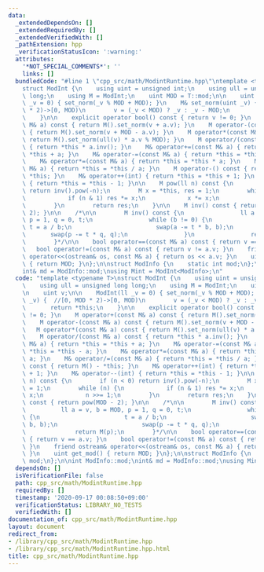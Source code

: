 ```yaml
---
data:
  _extendedDependsOn: []
  _extendedRequiredBy: []
  _extendedVerifiedWith: []
  _pathExtension: hpp
  _verificationStatusIcon: ':warning:'
  attributes:
    '*NOT_SPECIAL_COMMENTS*': ''
    links: []
  bundledCode: "#line 1 \"cpp_src/math/ModintRuntime.hpp\"\ntemplate <typename T>\n\
    struct ModInt {\n    using uint = unsigned int;\n    using ull = unsigned long\
    \ long;\n    using M = ModInt;\n    uint MOD = T::mod;\n\n    uint v;\n\n    ModInt(ll\
    \ _v = 0) { set_norm(_v % MOD + MOD); }\n    M& set_norm(uint _v) {  //[0, MOD\
    \ * 2)->[0, MOD)\n        v = (_v < MOD) ? _v : _v - MOD;\n        return *this;\n\
    \    }\n\n    explicit operator bool() const { return v != 0; }\n    M operator+(const\
    \ M& a) const { return M().set_norm(v + a.v); }\n    M operator-(const M& a) const\
    \ { return M().set_norm(v + MOD - a.v); }\n    M operator*(const M& a) const {\
    \ return M().set_norm(ull(v) * a.v % MOD); }\n    M operator/(const M& a) const\
    \ { return *this * a.inv(); }\n    M& operator+=(const M& a) { return *this =\
    \ *this + a; }\n    M& operator-=(const M& a) { return *this = *this - a; }\n\
    \    M& operator*=(const M& a) { return *this = *this * a; }\n    M& operator/=(const\
    \ M& a) { return *this = *this / a; }\n    M operator-() const { return M() -\
    \ *this; }\n    M& operator++(int) { return *this = *this + 1; }\n    M& operator--(int)\
    \ { return *this = *this - 1; }\n\n    M pow(ll n) const {\n        if (n < 0)\
    \ return inv().pow(-n);\n        M x = *this, res = 1;\n        while (n) {\n\
    \            if (n & 1) res *= x;\n            x *= x;\n            n >>= 1;\n\
    \        }\n        return res;\n    }\n\n    M inv() const { return pow(MOD -\
    \ 2); }\n\n    /*\n\n        M inv() const {\n                ll a = v, b = MOD,\
    \ p = 1, q = 0, t;\n                while (b != 0) {\n                       \
    \ t = a / b;\n                        swap(a -= t * b, b);\n                 \
    \       swap(p -= t * q, q);\n                }\n                return M(p);\n\
    \        }*/\n\n    bool operator==(const M& a) const { return v == a.v; }\n \
    \   bool operator!=(const M& a) const { return v != a.v; }\n    friend ostream&\
    \ operator<<(ostream& os, const M& a) { return os << a.v; }\n    uint get_mod()\
    \ { return MOD; }\n};\n\nstruct ModInfo {\n    static int mod;\n};\n\nint ModInfo::mod;\n\
    int& md = ModInfo::mod;\nusing Mint = ModInt<ModInfo>;\n"
  code: "template <typename T>\nstruct ModInt {\n    using uint = unsigned int;\n\
    \    using ull = unsigned long long;\n    using M = ModInt;\n    uint MOD = T::mod;\n\
    \n    uint v;\n\n    ModInt(ll _v = 0) { set_norm(_v % MOD + MOD); }\n    M& set_norm(uint\
    \ _v) {  //[0, MOD * 2)->[0, MOD)\n        v = (_v < MOD) ? _v : _v - MOD;\n \
    \       return *this;\n    }\n\n    explicit operator bool() const { return v\
    \ != 0; }\n    M operator+(const M& a) const { return M().set_norm(v + a.v); }\n\
    \    M operator-(const M& a) const { return M().set_norm(v + MOD - a.v); }\n \
    \   M operator*(const M& a) const { return M().set_norm(ull(v) * a.v % MOD); }\n\
    \    M operator/(const M& a) const { return *this * a.inv(); }\n    M& operator+=(const\
    \ M& a) { return *this = *this + a; }\n    M& operator-=(const M& a) { return\
    \ *this = *this - a; }\n    M& operator*=(const M& a) { return *this = *this *\
    \ a; }\n    M& operator/=(const M& a) { return *this = *this / a; }\n    M operator-()\
    \ const { return M() - *this; }\n    M& operator++(int) { return *this = *this\
    \ + 1; }\n    M& operator--(int) { return *this = *this - 1; }\n\n    M pow(ll\
    \ n) const {\n        if (n < 0) return inv().pow(-n);\n        M x = *this, res\
    \ = 1;\n        while (n) {\n            if (n & 1) res *= x;\n            x *=\
    \ x;\n            n >>= 1;\n        }\n        return res;\n    }\n\n    M inv()\
    \ const { return pow(MOD - 2); }\n\n    /*\n\n        M inv() const {\n      \
    \          ll a = v, b = MOD, p = 1, q = 0, t;\n                while (b != 0)\
    \ {\n                        t = a / b;\n                        swap(a -= t *\
    \ b, b);\n                        swap(p -= t * q, q);\n                }\n  \
    \              return M(p);\n        }*/\n\n    bool operator==(const M& a) const\
    \ { return v == a.v; }\n    bool operator!=(const M& a) const { return v != a.v;\
    \ }\n    friend ostream& operator<<(ostream& os, const M& a) { return os << a.v;\
    \ }\n    uint get_mod() { return MOD; }\n};\n\nstruct ModInfo {\n    static int\
    \ mod;\n};\n\nint ModInfo::mod;\nint& md = ModInfo::mod;\nusing Mint = ModInt<ModInfo>;"
  dependsOn: []
  isVerificationFile: false
  path: cpp_src/math/ModintRuntime.hpp
  requiredBy: []
  timestamp: '2020-09-17 00:08:50+09:00'
  verificationStatus: LIBRARY_NO_TESTS
  verifiedWith: []
documentation_of: cpp_src/math/ModintRuntime.hpp
layout: document
redirect_from:
- /library/cpp_src/math/ModintRuntime.hpp
- /library/cpp_src/math/ModintRuntime.hpp.html
title: cpp_src/math/ModintRuntime.hpp
---
```

